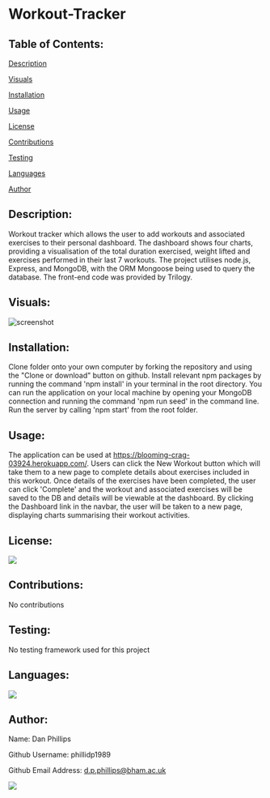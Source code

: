 # Workout-Tracker

## Table of Contents:

[Description](#description)

[Visuals](#visuals)

[Installation](#installation)

[Usage](#usage)

[License](#license)

[Contributions](#contributions)

[Testing](#testing)

[Languages](#languages)

[Author](#author)

## Description:
Workout tracker which allows the user to add workouts and associated exercises to their personal dashboard. The dashboard shows four charts, providing a visualisation of the total duration exercised, weight lifted and exercises performed in their last 7 workouts. The project utilises node.js, Express, and MongoDB, with the ORM Mongoose being used to query the database. The front-end code was provided by Trilogy.

## Visuals:
![screenshot](https://github.com/phillidp1989/Workout-Tracker/blob/master/public/images/demo.gif)

## Installation:
Clone folder onto your own computer by forking the repository and using the "Clone or download" button on github. Install relevant npm packages by running the command 'npm install' in your terminal in the root directory. You can run the application on your local machine by opening your MongoDB connection and running the command 'npm run seed' in the command line. Run the server by calling 'npm start' from the root folder.

## Usage:
The application can be used at https://blooming-crag-03924.herokuapp.com/. Users can click the New Workout button which will take them to a new page to complete details about exercises included in this workout. Once details of the exercises have been completed, the user can click 'Complete' and the workout and associated exercises will be saved to the DB and details will be viewable at the dashboard. By clicking the Dashboard link in the navbar, the user will be taken to a new page, displaying charts summarising their workout activities.

## License:
<img src="https://img.shields.io/github/license/phillidp1989/Workout-Tracker?logoColor=%23C2CAE8">

## Contributions:
No contributions

## Testing:
No testing framework used for this project

## Languages:
<img src="https://img.shields.io/github/languages/top/phillidp1989/Workout-Tracker">

## Author:
Name: Dan Phillips

Github Username: phillidp1989

Github Email Address: d.p.phillips@bham.ac.uk

<img src="https://avatars1.githubusercontent.com/u/61989740?v=4">
